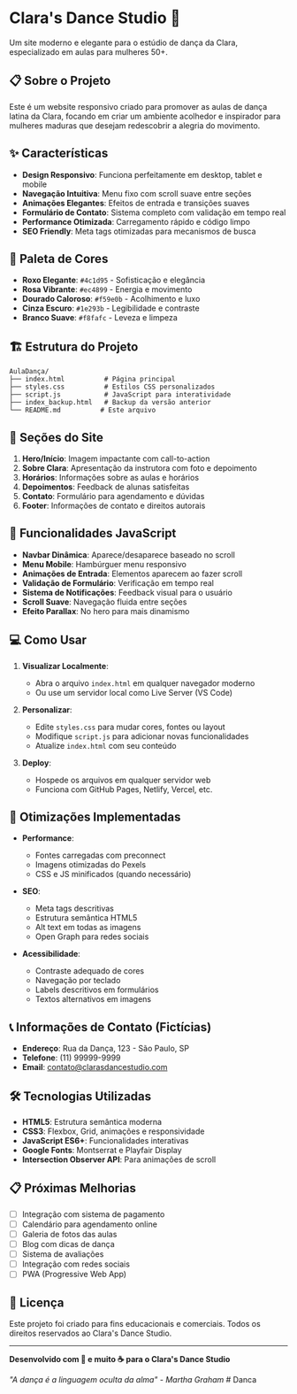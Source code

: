 # Clara's Dance Studio 💃

Um site moderno e elegante para o estúdio de dança da Clara, especializado em aulas para mulheres 50+.

## 📋 Sobre o Projeto

Este é um website responsivo criado para promover as aulas de dança latina da Clara, focando em criar um ambiente acolhedor e inspirador para mulheres maduras que desejam redescobrir a alegria do movimento.

## ✨ Características

- **Design Responsivo**: Funciona perfeitamente em desktop, tablet e mobile
- **Navegação Intuitiva**: Menu fixo com scroll suave entre seções
- **Animações Elegantes**: Efeitos de entrada e transições suaves
- **Formulário de Contato**: Sistema completo com validação em tempo real
- **Performance Otimizada**: Carregamento rápido e código limpo
- **SEO Friendly**: Meta tags otimizadas para mecanismos de busca

## 🎨 Paleta de Cores

- **Roxo Elegante**: `#4c1d95` - Sofisticação e elegância
- **Rosa Vibrante**: `#ec4899` - Energia e movimento
- **Dourado Caloroso**: `#f59e0b` - Acolhimento e luxo
- **Cinza Escuro**: `#1e293b` - Legibilidade e contraste
- **Branco Suave**: `#f8fafc` - Leveza e limpeza

## 🏗️ Estrutura do Projeto

```
AulaDança/
├── index.html          # Página principal
├── styles.css          # Estilos CSS personalizados
├── script.js           # JavaScript para interatividade
├── index_backup.html   # Backup da versão anterior
└── README.md          # Este arquivo
```

## 📱 Seções do Site

1. **Hero/Início**: Imagem impactante com call-to-action
2. **Sobre Clara**: Apresentação da instrutora com foto e depoimento
3. **Horários**: Informações sobre as aulas e horários
4. **Depoimentos**: Feedback de alunas satisfeitas
5. **Contato**: Formulário para agendamento e dúvidas
6. **Footer**: Informações de contato e direitos autorais

## 🚀 Funcionalidades JavaScript

- **Navbar Dinâmica**: Aparece/desaparece baseado no scroll
- **Menu Mobile**: Hambúrguer menu responsivo
- **Animações de Entrada**: Elementos aparecem ao fazer scroll
- **Validação de Formulário**: Verificação em tempo real
- **Sistema de Notificações**: Feedback visual para o usuário
- **Scroll Suave**: Navegação fluida entre seções
- **Efeito Parallax**: No hero para mais dinamismo

## 💻 Como Usar

1. **Visualizar Localmente**:
   - Abra o arquivo `index.html` em qualquer navegador moderno
   - Ou use um servidor local como Live Server (VS Code)

2. **Personalizar**:
   - Edite `styles.css` para mudar cores, fontes ou layout
   - Modifique `script.js` para adicionar novas funcionalidades
   - Atualize `index.html` com seu conteúdo

3. **Deploy**:
   - Hospede os arquivos em qualquer servidor web
   - Funciona com GitHub Pages, Netlify, Vercel, etc.

## 🎯 Otimizações Implementadas

- **Performance**:
  - Fontes carregadas com preconnect
  - Imagens otimizadas do Pexels
  - CSS e JS minificados (quando necessário)

- **SEO**:
  - Meta tags descritivas
  - Estrutura semântica HTML5
  - Alt text em todas as imagens
  - Open Graph para redes sociais

- **Acessibilidade**:
  - Contraste adequado de cores
  - Navegação por teclado
  - Labels descritivos em formulários
  - Textos alternativos em imagens

## 📞 Informações de Contato (Fictícias)

- **Endereço**: Rua da Dança, 123 - São Paulo, SP
- **Telefone**: (11) 99999-9999
- **Email**: contato@clarasdancestudio.com

## 🛠️ Tecnologias Utilizadas

- **HTML5**: Estrutura semântica moderna
- **CSS3**: Flexbox, Grid, animações e responsividade
- **JavaScript ES6+**: Funcionalidades interativas
- **Google Fonts**: Montserrat e Playfair Display
- **Intersection Observer API**: Para animações de scroll

## 📋 Próximas Melhorias

- [ ] Integração com sistema de pagamento
- [ ] Calendário para agendamento online
- [ ] Galeria de fotos das aulas
- [ ] Blog com dicas de dança
- [ ] Sistema de avaliações
- [ ] Integração com redes sociais
- [ ] PWA (Progressive Web App)

## 📝 Licença

Este projeto foi criado para fins educacionais e comerciais. Todos os direitos reservados ao Clara's Dance Studio.

---

**Desenvolvido com 💖 e muito ☕ para o Clara's Dance Studio**

*"A dança é a linguagem oculta da alma" - Martha Graham*
#   D a n c a  
 